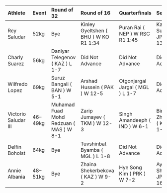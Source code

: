 | Athlete              | Event   | Round of 32                             | Round of 16                           | Quarterfinals                    | Semifinals                      | Finals                     | Rank            |
|:---------------------|:--------|:----------------------------------------|:--------------------------------------|:---------------------------------|:--------------------------------|:---------------------------|:----------------|
| Rey Saludar          | 52kg    | Bye                                     | Kinley Gyeltshen ( BHU ) W KO R1 1:34 | Puran Rai ( NEP ) W RSC R1 1:45  | Katsuaki Susa ( JPN ) W 13-4    | Yong Chang ( CHN ) W 13-11 | Gold            |
| Charly Suarez        | 56kg    | Daniyar Telegenov ( KAZ ) L 1-7         | Did Not Advance                       | Did Not Advance                  | Did Not Advance                 | Did Not Advance            | Did Not Advance |
| Wilfredo Lopez       | 69kg    | Suruz Bangali ( BAN ) W 5-1             | Arshad Hussein ( PAK ) W 12-5         | Otgonjargal Jargal ( MGL ) L 1-7 | Did Not Advance                 | Did Not Advance            | Did Not Advance |
| Victorio Saludar III | 46–49kg | Muhamad Fuad Mohd Redzuan ( MAS ) W 8-1 | Zarip Jumayev ( TKM ) W 12-3          | Singh Amandeeph ( IND ) W 6-1    | Birzhan Zhakypov ( KAZ ) L 1-12 | Did Not Advance            | Bronze          |
| Delfin Boholst       | 64kg    | Bye                                     | Tuvshinbat Byamba ( MGL ) L 1-8       | Did Not Advance                  | Did Not Advance                 | Did Not Advance            | Did Not Advance |
| Annie Albania        | 48–51kg | Bye                                     | Zhaina Shekerbekova ( KAZ ) W 9-2     | Hye Song Kim ( PRK ) W 7-2       | Aya Shinmoto ( JPN ) W 16-1     | Cancan Ren ( CHN ) L 5-7   | Silver          |